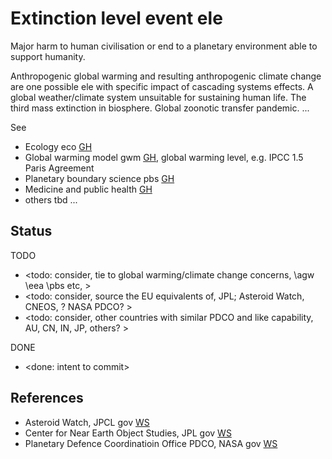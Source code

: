 # Extinction level event ele

Major harm to human civilisation or end to a planetary environment able to support humanity.

Anthropogenic global warming and resulting anthropogenic climate change are one possible ele with specific impact of cascading systems effects. A global weather/climate system unsuitable for sustaining human life. The third mass extinction in biosphere. Global zoonotic transfer pandemic.  ...

See

* Ecology eco [GH](https://github.com/YorkEarwaker/Climate-Model/tree/main/eco)
* Global warming model gwm [GH](https://github.com/YorkEarwaker/Climate-Model/tree/main/gwm), global warming level, e.g. IPCC 1.5 Paris Agreement
* Planetary boundary science pbs [GH](https://github.com/YorkEarwaker/Climate-Model/tree/main/pbs)
* Medicine and public health [GH](https://github.com/YorkEarwaker/Climate-Model/tree/main/mph)
* others tbd ...

## Status

TODO
* <todo: consider, tie to global warming/climate change concerns, \agw \eea \pbs etc,  >
* <todo: consider, source the EU equivalents of, JPL; Asteroid Watch, CNEOS, ? NASA PDCO? >
* <todo: consider, other countries with similar PDCO and like capability, AU, CN, IN, JP, others? >

DONE
* <done: intent to commit>

## References

* Asteroid Watch, JPCL gov [WS](https://www.jpl.nasa.gov/asteroid-watch/)
* Center for Near Earth Object Studies, JPL gov [WS](https://cneos.jpl.nasa.gov/)
* Planetary Defence Coordinatioin Office PDCO, NASA gov [WS](https://science.nasa.gov/planetary-defense/)

